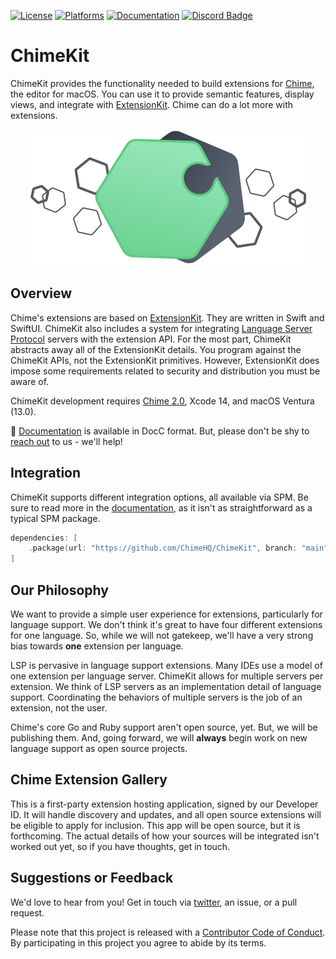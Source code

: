 [![License][license badge]][license]
[![Platforms][platforms badge]][platforms]
[![Documentation][documentation badge]][documentation]
[![Discord Badge](https://img.shields.io/discord/1024397734800785510?color=5865F2&label=Discord&logo=discord&logoColor=white)](https://discord.gg/6qM9uMRA)

# ChimeKit
ChimeKit provides the functionality needed to build extensions for [Chime][chime], the editor for macOS. You can use it to provide semantic features, display views, and integrate with [ExtensionKit](https://developer.apple.com/documentation/extensionkit). Chime can do a lot more with extensions.

<p align="center">
    <picture>
        <source media="(prefers-color-scheme: dark)" srcset="https://github.com/ChimeHQ/ChimeKit/blob/main/chimekit-banner~dark@2x.png 2x">
        <source media="(prefers-color-scheme: light)" srcset="https://github.com/ChimeHQ/ChimeKit/blob/main/chimekit-banner@2x.png 2x"> 
        <img alt="ChimeKit logo: a green hexagon connected to a grey hexagon with a puzzle-piece cutout." src="https://github.com/ChimeHQ/ChimeKit/blob/main/chimekit-banner@2x.png">
    </picture>
</p>

## Overview

Chime's extensions are based on [ExtensionKit](https://developer.apple.com/documentation/extensionkit). They are written in Swift and SwiftUI. ChimeKit also includes a system for integrating [Language Server Protocol](https://microsoft.github.io/language-server-protocol/) servers with the extension API. For the most part, ChimeKit abstracts away all of the ExtensionKit details. You program against the ChimeKit APIs, not the ExtensionKit primitives. However, ExtensionKit does impose some requirements related to security and distribution you must be aware of.

ChimeKit development requires [Chime 2.0](https://www.chimehq.com/download), Xcode 14, and macOS Ventura (13.0).

📖 [Documentation][documentation] is available in DocC format. But, please don't be shy to [reach out](https://www.chimehq.com/contact) to us - we'll help!

## Integration

ChimeKit supports different integration options, all available via SPM. Be sure to read more in the [documentation][documentation], as it isn't as straightforward as a typical SPM package.

```swift
dependencies: [
    .package(url: "https://github.com/ChimeHQ/ChimeKit", branch: "main")
]
```

## Our Philosophy

We want to provide a simple user experience for extensions, particularly for language support. We don't think it's great to have four different extensions for one language. So, while we will not gatekeep, we'll have a very strong bias towards **one** extension per language.

LSP is pervasive in language support extensions. Many IDEs use a model of one extension per language server. ChimeKit allows for multiple servers per extension. We think of LSP servers as an implementation detail of language support. Coordinating the behaviors of multiple servers is the job of an extension, not the user.

Chime's core Go and Ruby support aren't open source, yet. But, we will be publishing them. And, going forward, we will **always** begin work on new language support as open source projects.

## Chime Extension Gallery

This is a first-party extension hosting application, signed by our Developer ID. It will handle discovery and updates, and all open source extensions will be eligible to apply for inclusion. This app will be open source, but it is forthcoming. The actual details of how your sources will be integrated isn't worked out yet, so if you have thoughts, get in touch.

## Suggestions or Feedback

We'd love to hear from you! Get in touch via [twitter](https://twitter.com/chimehq), an issue, or a pull request.

Please note that this project is released with a [Contributor Code of Conduct](CODE_OF_CONDUCT.md). By participating in this project you agree to abide by its terms.

[license]: https://opensource.org/licenses/BSD-3-Clause
[license badge]: https://img.shields.io/github/license/ChimeHQ/ChimeKit
[platforms]: https://swiftpackageindex.com/ChimeHQ/ChimeKit
[platforms badge]: https://img.shields.io/endpoint?url=https%3A%2F%2Fswiftpackageindex.com%2Fapi%2Fpackages%2FChimeHQ%2FChimeKit%2Fbadge%3Ftype%3Dplatforms
[documentation]: https://swiftpackageindex.com/ChimeHQ/ChimeKit/main/documentation
[documentation badge]: https://img.shields.io/badge/Documentation-DocC-blue
[chime]: https://www.chimehq.com
